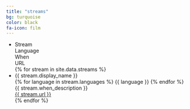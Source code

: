 ```yaml
---
title: "streams"
bg: turquoise
color: black
fa-icon: film
---
```


<div class="container">
  <ul class="responsive-table">
    <li class="table-header">
      <div class="col col-1">Stream</div>
      <div class="col col-1">Language</div>
      <div class="col col-2">When</div>
      <div class="col col-3">URL</div>
    </li>
    {% for stream in site.data.streams %}
      <li class="table-row">
        <div class="col col-1" data-label="Stream">{{ stream.display_name }}</div>
        <div class="col col-1" data-label="Language">
          {% for language in stream.languages %}
            {{ language }}
          {% endfor %}
        </div>
        <div class="col col-2" data-label="When">
          {{ stream.when_description }}
        </div>
        <div class="col col-3" data-label="URL">
          <a href="{{ stream.url }}" target="_blank">
            {{ stream.url }}
          </a>
        </div>
      </li>
    {% endfor %}
  </ul>
</div>



